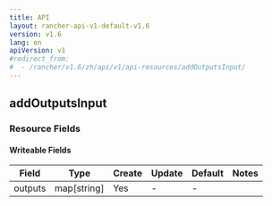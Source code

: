 ```yaml
---
title: API
layout: rancher-api-v1-default-v1.6
version: v1.6
lang: en
apiVersion: v1
#redirect_from:
#  - /rancher/v1.6/zh/api/v1/api-resources/addOutputsInput/
---
```


## addOutputsInput



### Resource Fields

#### Writeable Fields

Field | Type | Create | Update | Default | Notes
---|---|---|---|---|---
outputs | map[string] | Yes | - | - | 



<br>
